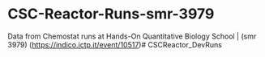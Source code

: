 # CSC-Reactor-Runs-smr-3979

Data from Chemostat runs at Hands-On Quantitative Biology School | (smr 3979) (https://indico.ictp.it/event/10517)# CSCReactor_DevRuns
